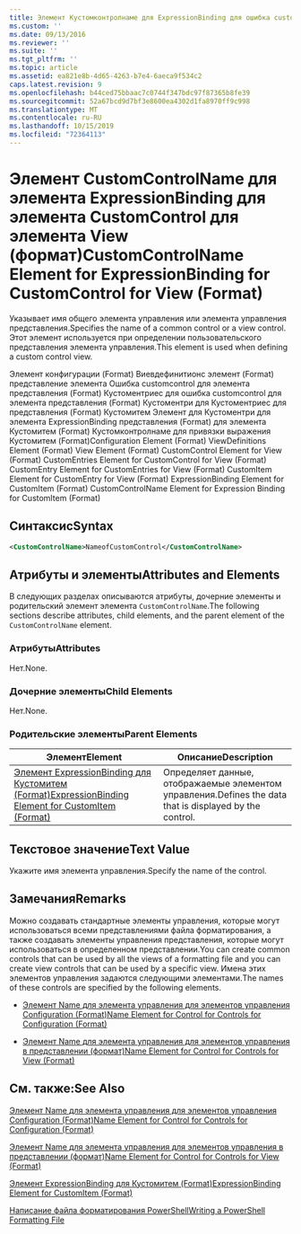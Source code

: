 ```yaml
---
title: Элемент Кустомконтролнаме для ExpressionBinding для ошибка customcontrol для представления (Format) | Документация Майкрософт
ms.custom: ''
ms.date: 09/13/2016
ms.reviewer: ''
ms.suite: ''
ms.tgt_pltfrm: ''
ms.topic: article
ms.assetid: ea821e8b-4d65-4263-b7e4-6aeca9f534c2
caps.latest.revision: 9
ms.openlocfilehash: b44ced75bbaac7c0744f347bdc97f87365b8fe39
ms.sourcegitcommit: 52a67bcd9d7bf3e8600ea4302d1fa8970ff9c998
ms.translationtype: MT
ms.contentlocale: ru-RU
ms.lasthandoff: 10/15/2019
ms.locfileid: "72364113"
---
```

# <a name="customcontrolname-element-for-expressionbinding-for-customcontrol-for-view-format"></a><span data-ttu-id="4722b-102">Элемент CustomControlName для элемента ExpressionBinding для элемента CustomControl для элемента View (формат)</span><span class="sxs-lookup"><span data-stu-id="4722b-102">CustomControlName Element for ExpressionBinding for CustomControl for View (Format)</span></span>

<span data-ttu-id="4722b-103">Указывает имя общего элемента управления или элемента управления представления.</span><span class="sxs-lookup"><span data-stu-id="4722b-103">Specifies the name of a common control or a view control.</span></span> <span data-ttu-id="4722b-104">Этот элемент используется при определении пользовательского представления элемента управления.</span><span class="sxs-lookup"><span data-stu-id="4722b-104">This element is used when defining a custom control view.</span></span>

<span data-ttu-id="4722b-105">Элемент конфигурации (Format) Виевдефинитионс элемент (Format) представление элемента Ошибка customcontrol для элемента представления (Format) Кустоментриес для ошибка customcontrol для элемента представления (Format) Кустоментри для Кустоментриес для представления (Format) Кустомитем Элемент для Кустоментри для элемента ExpressionBinding представления (Format) для элемента Кустомитем (Format) Кустомконтролнаме для привязки выражения Кустомитем (Format)</span><span class="sxs-lookup"><span data-stu-id="4722b-105">Configuration Element (Format) ViewDefinitions Element (Format) View Element (Format) CustomControl Element for View (Format) CustomEntries Element for CustomControl for View (Format) CustomEntry Element for CustomEntries for View (Format) CustomItem Element for CustomEntry for View (Format) ExpressionBinding Element for CustomItem (Format) CustomControlName Element for Expression Binding for CustomItem (Format)</span></span>

## <a name="syntax"></a><span data-ttu-id="4722b-106">Синтаксис</span><span class="sxs-lookup"><span data-stu-id="4722b-106">Syntax</span></span>

```xml
<CustomControlName>NameofCustomControl</CustomControlName>
```

## <a name="attributes-and-elements"></a><span data-ttu-id="4722b-107">Атрибуты и элементы</span><span class="sxs-lookup"><span data-stu-id="4722b-107">Attributes and Elements</span></span>

<span data-ttu-id="4722b-108">В следующих разделах описываются атрибуты, дочерние элементы и родительский элемент элемента `CustomControlName`.</span><span class="sxs-lookup"><span data-stu-id="4722b-108">The following sections describe attributes, child elements, and the parent element of the `CustomControlName` element.</span></span>

### <a name="attributes"></a><span data-ttu-id="4722b-109">Атрибуты</span><span class="sxs-lookup"><span data-stu-id="4722b-109">Attributes</span></span>

<span data-ttu-id="4722b-110">Нет.</span><span class="sxs-lookup"><span data-stu-id="4722b-110">None.</span></span>

### <a name="child-elements"></a><span data-ttu-id="4722b-111">Дочерние элементы</span><span class="sxs-lookup"><span data-stu-id="4722b-111">Child Elements</span></span>

<span data-ttu-id="4722b-112">Нет.</span><span class="sxs-lookup"><span data-stu-id="4722b-112">None.</span></span>

### <a name="parent-elements"></a><span data-ttu-id="4722b-113">Родительские элементы</span><span class="sxs-lookup"><span data-stu-id="4722b-113">Parent Elements</span></span>

|<span data-ttu-id="4722b-114">Элемент</span><span class="sxs-lookup"><span data-stu-id="4722b-114">Element</span></span>|<span data-ttu-id="4722b-115">Описание</span><span class="sxs-lookup"><span data-stu-id="4722b-115">Description</span></span>|
|-------------|-----------------|
|[<span data-ttu-id="4722b-116">Элемент ExpressionBinding для Кустомитем (Format)</span><span class="sxs-lookup"><span data-stu-id="4722b-116">ExpressionBinding Element for CustomItem (Format)</span></span>](./expressionbinding-element-for-customitem-for-controls-for-configuration-format.md)|<span data-ttu-id="4722b-117">Определяет данные, отображаемые элементом управления.</span><span class="sxs-lookup"><span data-stu-id="4722b-117">Defines the data that is displayed by the control.</span></span>|

## <a name="text-value"></a><span data-ttu-id="4722b-118">Текстовое значение</span><span class="sxs-lookup"><span data-stu-id="4722b-118">Text Value</span></span>

<span data-ttu-id="4722b-119">Укажите имя элемента управления.</span><span class="sxs-lookup"><span data-stu-id="4722b-119">Specify the name of the control.</span></span>

## <a name="remarks"></a><span data-ttu-id="4722b-120">Замечания</span><span class="sxs-lookup"><span data-stu-id="4722b-120">Remarks</span></span>

<span data-ttu-id="4722b-121">Можно создавать стандартные элементы управления, которые могут использоваться всеми представлениями файла форматирования, а также создавать элементы управления представления, которые могут использоваться в определенном представлении.</span><span class="sxs-lookup"><span data-stu-id="4722b-121">You can create common controls that can be used by all the views of a formatting file and you can create view controls that can be used by a specific view.</span></span> <span data-ttu-id="4722b-122">Имена этих элементов управления задаются следующими элементами.</span><span class="sxs-lookup"><span data-stu-id="4722b-122">The names of these controls are specified by the following elements.</span></span>

- [<span data-ttu-id="4722b-123">Элемент Name для элемента управления для элементов управления Configuration (Format)</span><span class="sxs-lookup"><span data-stu-id="4722b-123">Name Element for Control for Controls for Configuration (Format)</span></span>](./name-element-for-control-for-controls-for-configuration-format.md)

- [<span data-ttu-id="4722b-124">Элемент Name для элемента управления для элементов управления в представлении (формат)</span><span class="sxs-lookup"><span data-stu-id="4722b-124">Name Element for Control for Controls for View (Format)</span></span>](./name-element-for-control-for-controls-for-view-format.md)

## <a name="see-also"></a><span data-ttu-id="4722b-125">См. также:</span><span class="sxs-lookup"><span data-stu-id="4722b-125">See Also</span></span>

[<span data-ttu-id="4722b-126">Элемент Name для элемента управления для элементов управления Configuration (Format)</span><span class="sxs-lookup"><span data-stu-id="4722b-126">Name Element for Control for Controls for Configuration (Format)</span></span>](./name-element-for-control-for-controls-for-configuration-format.md)

[<span data-ttu-id="4722b-127">Элемент Name для элемента управления для элементов управления в представлении (формат)</span><span class="sxs-lookup"><span data-stu-id="4722b-127">Name Element for Control for Controls for View (Format)</span></span>](./name-element-for-control-for-controls-for-view-format.md)

[<span data-ttu-id="4722b-128">Элемент ExpressionBinding для Кустомитем (Format)</span><span class="sxs-lookup"><span data-stu-id="4722b-128">ExpressionBinding Element for CustomItem (Format)</span></span>](./expressionbinding-element-for-customitem-for-controls-for-configuration-format.md)

[<span data-ttu-id="4722b-129">Написание файла форматирования PowerShell</span><span class="sxs-lookup"><span data-stu-id="4722b-129">Writing a PowerShell Formatting File</span></span>](./writing-a-powershell-formatting-file.md)
